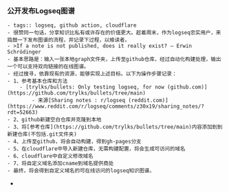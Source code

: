###  公开发布Logseq图谱
	- tags:: logseq, github action, cloudflare
	- 很赞同一句话，分享知识比私有或许存在的价值更大。趁着周末，作为logseq忠实用户，来捣鼓一下发布图谱的流程，并记录下过程，以飨读者。
	- >If a note is not published, does it really exist? — Erwin Schrödinger
	- 基本思路是：输入一张本地graph文件夹，上传至github仓库，经过自动化构建处理，输出一个可以支持双向链接的在线图谱。
	- 经过搜寻，依靠现有的资源，能够实现上述目标。以下为操作步骤记录：
	- 1、参考基本仓库和方法
		- [trylks/bullets: Only testing logseq, for now (github.com)](https://github.com/trylks/bullets/tree/main)
			- 来源[Sharing notes : r/logseq (reddit.com)](https://www.reddit.com/r/logseq/comments/z30x19/sharing_notes/?rdt=52663)
	- 2、github新建空白仓库并克隆到本地
	- 3、将[参考仓库](https://github.com/trylks/bullets/tree/main)内容添加到到新建仓库(不包括.git文件夹)
	- 4、上传至github，将会自动构建，得到gh-pages分支
	- 5、在cloudflare中导入新建仓库，无需构建配置，将会生成可访问的域名
	- 6、cloudflare中自定义修改域名
	- 7、将自定义域名添加cname到域名提供商处
	- 最终，将会得到自定义域名的可在线访问的logseq知识图谱。
-